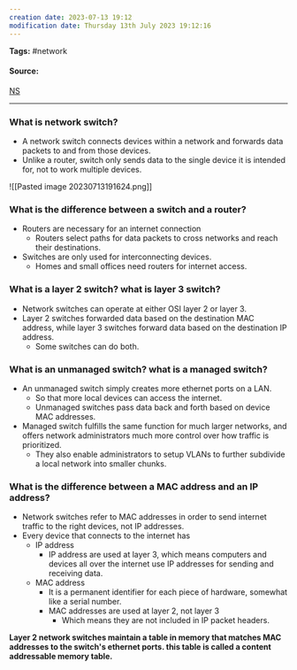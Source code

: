 ```yaml
---
creation date: 2023-07-13 19:12
modification date: Thursday 13th July 2023 19:12:16
---
```


**Tags:** #network 

#### Source:
[NS](https://www.cloudflare.com/learning/network-layer/what-is-a-network-switch/)

--------------------------------------

### What is network switch?

* A network switch connects devices within a network and forwards data packets to and from those devices.
* Unlike a router, switch only sends data to the single device it is intended for, not to work multiple devices.

![[Pasted image 20230713191624.png]]



### What is the difference between a switch and a router?

* Routers are necessary for an internet connection
	* Routers select paths for data packets to cross networks and reach their destinations.
* Switches are only used for interconnecting devices.
	* Homes and small offices need routers for internet access.

### What is a layer 2 switch? what is layer 3 switch?

*  Network switches can operate at either OSI layer 2 or layer 3.
* Layer 2 switches forwarded data based on the destination MAC address, while layer 3 switches forward data based on the destination IP address. 
	* Some switches can do both.

### What is an unmanaged switch? what is a managed switch?

* An unmanaged switch simply creates more ethernet ports on a LAN.
	* So that more local devices can access the internet.
	* Unmanaged switches pass data back and forth based on device MAC addresses.
* Managed switch fulfills the same function for much larger networks, and offers network administrators much more control over how traffic is prioritized.
	* They also enable administrators to setup VLANs to further subdivide a local network into smaller chunks.

### What is the difference between a MAC address and an IP address?

* Network switches refer to MAC addresses in order to send internet traffic to the right devices, not IP addresses.
* Every device that connects to the internet has 
	* IP address
		* IP address are used at layer 3, which means computers and devices all over the internet use IP addresses for sending and receiving data.
	* MAC address
		* It is a permanent identifier for each piece of hardware, somewhat like a serial number.
		* MAC addresses are used at layer 2, not layer 3
			* Which means they are not included in IP packet headers.

**Layer 2 network switches maintain a table in memory that matches MAC addresses to the switch's ethernet ports. this table is called a content addressable memory table.**

